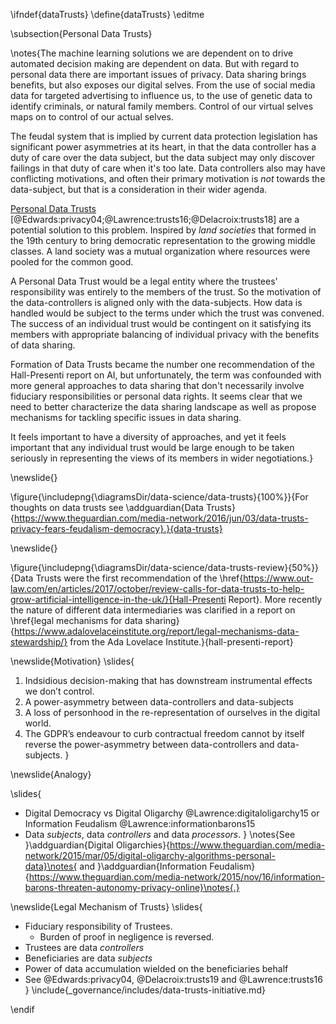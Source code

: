 \ifndef{dataTrusts}
\define{dataTrusts}
\editme

\subsection{Personal Data Trusts}

\notes{The machine learning solutions we are dependent on to drive automated decision making are dependent on data. But with regard to personal data there are important issues of privacy. Data sharing brings benefits, but also exposes our digital selves. From the use of social media data for targeted advertising to influence us, to the use of genetic data to identify criminals, or natural family members. Control of our virtual selves maps on to control of our actual selves. 

The feudal system that is implied by current data protection legislation has significant power asymmetries at its heart, in that the data controller has a duty of care over the data subject, but the data subject may only discover failings in that duty of care when it's too late. Data controllers also may have conflicting motivations, and often their primary motivation is *not* towards the data-subject, but that is a consideration in their wider agenda.

[Personal Data Trusts](https://www.theguardian.com/media-network/2016/jun/03/data-trusts-privacy-fears-feudalism-democracy) [@Edwards:privacy04;@Lawrence:trusts16;@Delacroix:trusts18] are a potential solution to this problem. Inspired by *land societies* that formed in the 19th century to bring democratic representation to the growing middle classes. A land society was a mutual organization where resources were pooled for the common good. 

A Personal Data Trust would be a legal entity where the trustees' responsibility was entirely to the members of the trust. So the motivation of the data-controllers is aligned only with the data-subjects. How data is handled would be subject to the terms under which the trust was convened. The success of an individual trust would be contingent on it satisfying its members with appropriate balancing of individual privacy with the benefits of data sharing. 

Formation of Data Trusts became the number one recommendation of the Hall-Presenti report on AI, but unfortunately, the term was confounded with more general approaches to data sharing that don't necessarily involve fiduciary responsibilities or personal data rights. It seems clear that we need to better characterize the data sharing landscape as well as propose mechanisms for tackling specific issues in data sharing.

It feels important to have a diversity of approaches, and yet it feels important that any individual trust would be large enough to be taken seriously in representing the views of its members in wider negotiations.}

\newslide{}

\figure{\includepng{\diagramsDir/data-science/data-trusts}{100%}}{For thoughts on data trusts see \addguardian{Data Trusts}{https://www.theguardian.com/media-network/2016/jun/03/data-trusts-privacy-fears-feudalism-democracy}.}{data-trusts}


\newslide{}

\figure{\includepng{\diagramsDir/data-science/data-trusts-review}{50%}}{Data Trusts were the first recommendation of the \href{https://www.out-law.com/en/articles/2017/october/review-calls-for-data-trusts-to-help-grow-artificial-intelligence-in-the-uk/}{Hall-Presenti Report}. More recently the nature of different data intermediaries was clarified in a report on \href{legal mechanisms for data sharing}{https://www.adalovelaceinstitute.org/report/legal-mechanisms-data-stewardship/} from the Ada Lovelace Institute.}{hall-presenti-report}


\newslide{Motivation}
\slides{
1. Indsidious decision-making that has downstream instrumental effects we don’t control.
2. A power-asymmetry between data-controllers and data-subjects
3. A loss of personhood in the re-representation of ourselves in the digital world.
4. The GDPR’s endeavour to curb contractual freedom cannot by itself reverse the power-asymmetry between data-controllers and data-subjects. 
}

\newslide{Analogy}

\slides{
* Digital Democracy vs Digital Oligarchy @Lawrence:digitaloligarchy15 or Information Feudalism @Lawrence:informationbarons15
* Data *subjects*, data *controllers* and data *processors*.
}
\notes{See }\addguardian{Digital Oligarchies}{https://www.theguardian.com/media-network/2015/mar/05/digital-oligarchy-algorithms-personal-data}\notes{ and }\addguardian{Information Feudalism}{https://www.theguardian.com/media-network/2015/nov/16/information-barons-threaten-autonomy-privacy-online}\notes{.}



\newslide{Legal Mechanism of Trusts}
\slides{
* Fiduciary responsibility of Trustees.
  * Burden of proof in negligence is reversed. 
* Trustees are data *controllers*
* Beneficiaries are data *subjects*
* Power of data accumulation wielded on the beneficiaries behalf
* See @Edwards:privacy04, @Delacroix:trusts19 and @Lawrence:trusts16
}
\include{_governance/includes/data-trusts-initiative.md}

\endif
